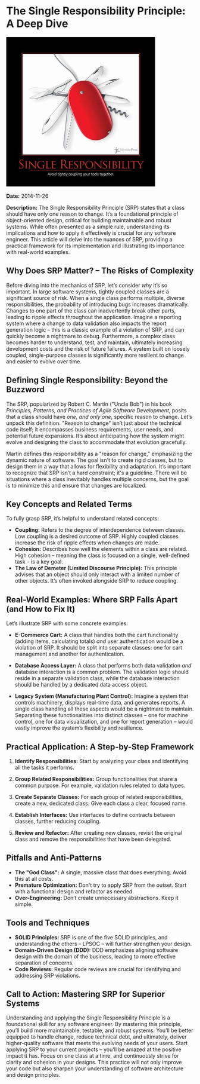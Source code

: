 # The Single Responsibility Principle: A Deep Dive

![SingleResponsibility](images/single-responsibility-400x400.jpg)

**Date:** 2014-11-26

**Description:** The Single Responsibility Principle (SRP) states that a class should have only one reason to change. It’s a foundational principle of object-oriented design, critical for building maintainable and robust systems. While often presented as a simple rule, understanding its implications and how to apply it effectively is crucial for any software engineer. This article will delve into the nuances of SRP, providing a practical framework for its implementation and illustrating its importance with real-world examples.

## Why Does SRP Matter? – The Risks of Complexity

Before diving into the mechanics of SRP, let’s consider _why_ it’s so important. In large software systems, tightly coupled classes are a significant source of risk. When a single class performs multiple, diverse responsibilities, the probability of introducing bugs increases dramatically. Changes to one part of the class can inadvertently break other parts, leading to ripple effects throughout the application. Imagine a reporting system where a change to data validation also impacts the report generation logic – this is a classic example of a violation of SRP, and can quickly become a nightmare to debug. Furthermore, a complex class becomes harder to understand, test, and maintain, ultimately increasing development costs and the risk of future failures. A system built on loosely coupled, single-purpose classes is significantly more resilient to change and easier to evolve over time.

## Defining Single Responsibility: Beyond the Buzzword

The SRP, popularized by Robert C. Martin ("Uncle Bob") in his book _Principles, Patterns, and Practices of Agile Software Development_, posits that a class should have _one, and only one_, specific reason to change. Let’s unpack this definition. "Reason to change" isn’t just about the technical code itself; it encompasses business requirements, user needs, and potential future expansions. It’s about anticipating how the system might evolve and designing the class to accommodate that evolution gracefully.

Martin defines this responsibility as a "reason for change," emphasizing the dynamic nature of software. The goal isn't to create rigid classes, but to design them in a way that allows for flexibility and adaptation. It’s important to recognize that SRP isn’t a hard constraint; it's a guideline. There will be situations where a class inevitably handles multiple concerns, but the goal is to minimize this and ensure that changes are localized.

## Key Concepts and Related Terms

To fully grasp SRP, it’s helpful to understand related concepts:

- **Coupling:** Refers to the degree of interdependence between classes. Low coupling is a desired outcome of SRP. Highly coupled classes increase the risk of ripple effects when changes are made.
- **Cohesion:** Describes how well the elements within a class are related. High cohesion – meaning the class is focused on a single, well-defined task – is a key goal.
- **The Law of Demeter (Limited Discourse Principle):** This principle advises that an object should only interact with a limited number of other objects. It’s often invoked alongside SRP to reduce coupling.

## Real-World Examples: Where SRP Falls Apart (and How to Fix It)

Let’s illustrate SRP with some concrete examples:

- **E-Commerce Cart:** A class that handles both the cart functionality (adding items, calculating totals) _and_ user authentication would be a violation of SRP. It should be split into separate classes: one for cart management and another for authentication.

- **Database Access Layer:** A class that performs both data validation _and_ database interaction is a common problem. The validation logic should reside in a separate validation class, while the database interaction should be handled by a dedicated data access object.

- **Legacy System (Manufacturing Plant Control):** Imagine a system that controls machinery, displays real-time data, and generates reports. A single class handling all these aspects would be a nightmare to maintain. Separating these functionalities into distinct classes – one for machine control, one for data visualization, and one for report generation – would vastly improve the system’s flexibility and resilience.

## Practical Application: A Step-by-Step Framework

1. **Identify Responsibilities:** Start by analyzing your class and identifying all the tasks it performs.

2. **Group Related Responsibilities:** Group functionalities that share a common purpose. For example, validation rules related to data types.

3. **Create Separate Classes:** For each group of related responsibilities, create a new, dedicated class. Give each class a clear, focused name.

4. **Establish Interfaces:** Use interfaces to define contracts between classes, further reducing coupling.

5. **Review and Refactor:** After creating new classes, revisit the original class and remove the responsibilities that have been delegated.

## Pitfalls and Anti-Patterns

- **The "God Class":** A single, massive class that does everything. Avoid this at all costs.
- **Premature Optimization:** Don't try to apply SRP from the outset. Start with a functional design and refactor as needed.
- **Over-Engineering:** Don’t create unnecessary abstractions. Keep it simple.

## Tools and Techniques

- **SOLID Principles:** SRP is one of the five SOLID principles, and understanding the others – LPSOC – will further strengthen your design.
- **Domain-Driven Design (DDD):** DDD emphasizes aligning software design with the domain of the business, leading to more effective separation of concerns.
- **Code Reviews:** Regular code reviews are crucial for identifying and addressing SRP violations.

## Call to Action: Mastering SRP for Superior Systems

Understanding and applying the Single Responsibility Principle is a foundational skill for any software engineer. By mastering this principle, you’ll build more maintainable, testable, and robust systems. You’ll be better equipped to handle change, reduce technical debt, and ultimately, deliver higher-quality software that meets the evolving needs of your users. Start applying SRP to your current projects – you'll be amazed at the positive impact it has. Focus on one class at a time, and continuously strive for clarity and cohesion in your designs. This practice will not only improve your code but also sharpen your understanding of software architecture and design principles.

```

```
